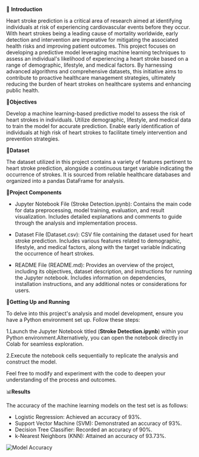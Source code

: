 📢 **Introduction**

Heart stroke prediction is a critical area of research aimed at identifying individuals at risk of experiencing cardiovascular events before they occur. With heart strokes being a leading cause of mortality worldwide, early detection and intervention are imperative for mitigating the associated health risks and improving patient outcomes. This project focuses on developing a predictive model leveraging machine learning techniques to assess an individual's likelihood of experiencing a heart stroke based on a range of demographic, lifestyle, and medical factors. By harnessing advanced algorithms and comprehensive datasets, this initiative aims to contribute to proactive healthcare management strategies, ultimately reducing the burden of heart strokes on healthcare systems and enhancing public health.

🎯**Objectives**

Develop a machine learning-based predictive model to assess the risk of heart strokes in individuals.
Utilize demographic, lifestyle, and medical data to train the model for accurate prediction.
Enable early identification of individuals at high risk of heart strokes to facilitate timely intervention and prevention strategies.

📄**Dataset**

The dataset utilized in this project contains a variety of features pertinent to heart stroke prediction, alongside a continuous target variable indicating the occurrence of strokes. It is sourced from reliable healthcare databases and organized into a pandas DataFrame for analysis.

📂**Project Components**

- Jupyter Notebook File (Stroke Detection.ipynb):
Contains the main code for data preprocessing, model training, evaluation, and result visualization.
Includes detailed explanations and comments to guide through the analysis and implementation process.

- Dataset File (Dataset.csv):
CSV file containing the dataset used for heart stroke prediction.
Includes various features related to demographic, lifestyle, and medical factors, along with the target variable indicating the occurrence of heart strokes.

- README File (README.md):
Provides an overview of the project, including its objectives, dataset description, and instructions for running the Jupyter notebook.
Includes information on dependencies, installation instructions, and any additional notes or considerations for users.

🚀**Getting Up and Running**

To delve into this project's analysis and model development, ensure you have a Python environment set up. Follow these steps:
  
1.Launch the Jupyter Notebook titled (**Stroke Detection.ipynb**) within your Python environment.Alternatively, you can open the notebook directly in Colab for seamless exploration.

2.Execute the notebook cells sequentially to replicate the analysis and construct the model.

Feel free to modify and experiment with the code to deepen your understanding of the process and outcomes.

📊**Results**

The accuracy of the machine learning models on the test set is as follows:

- Logistic Regression: Achieved an accuracy of 93%.
- Support Vector Machine (SVM): Demonstrated an accuracy of 93%.
- Decision Tree Classifier: Recorded an accuracy of 90%.
- k-Nearest Neighbors (KNN): Attained an accuracy of 93.73%.

![Model Accuracy](/images/Model.png)







